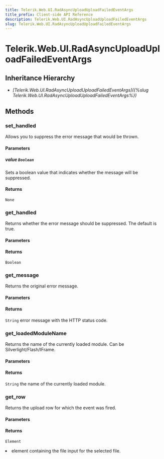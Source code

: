 ```yaml
---
title: Telerik.Web.UI.RadAsyncUploadUploadFailedEventArgs
title_prefix: Client-side API Reference
description: Telerik.Web.UI.RadAsyncUploadUploadFailedEventArgs
slug: Telerik.Web.UI.RadAsyncUploadUploadFailedEventArgs
---
```


# Telerik.Web.UI.RadAsyncUploadUploadFailedEventArgs 

## Inheritance Hierarchy

* *[Telerik.Web.UI.RadAsyncUploadUploadFailedEventArgs]({%slug Telerik.Web.UI.RadAsyncUploadUploadFailedEventArgs%})*


## Methods

### set_handled 

Allows you to suppress the error message that would be thrown.

#### Parameters

##### value `Boolean`

Sets a boolean value that indicates whether the message will be suppressed.

#### Returns

`None`

### get_handled 

Returns whether the error message should be suppressed. The default is true.

#### Parameters

#### Returns

`Boolean`

### get_message 

Returns the original error message.

#### Parameters

#### Returns

`String` error message with the HTTP status code.

### get_loadedModuleName 

Returns the name of the currently loaded module. Can be Silverlight/Flash/IFrame.

#### Parameters

#### Returns

`String` the name of the currently loaded module.

### get_row 

Returns the upload row for which the event was fired.

#### Parameters

#### Returns

`Element` <LI> element containing the file input for the selected file.

